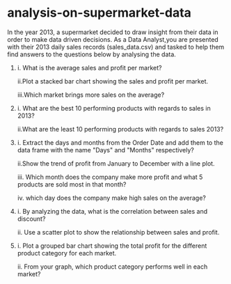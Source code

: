 # analysis-on-supermarket-data
In the year 2013, a supermarket decided to draw insight from their data in order to make data driven decisions.
As a Data Analyst,you are presented with their 2013 daily sales records (sales_data.csv) and tasked to help them find answers to the questions below by analysing the data.

1. i. What is the average sales and profit per market? 

   ii.Plot a stacked bar chart showing the sales and profit per market.
   
   iii.Which market brings more sales on the average?

2. i. What are the best 10 performing products with regards to sales in 2013?

   ii.What are the least 10 performing products with regards to sales 2013?


3. i. Extract the days and months from the Order Date and add them to the data frame with the name "Days" and "Months" respectively?

   ii.Show the trend of profit from January to December with a line plot.

   iii. Which month does the company make more profit and what 5 products are sold most in that month?
   
   iv.  which day does the company make high sales on the average?

4. i. By analyzing the data, what is the correlation between sales and discount?

   ii. Use a scatter plot to show the relationship between sales and profit.

5. i. Plot a grouped bar chart showing the total profit for the different product category for each market.
   
   ii. From your graph, which product category performs well in each market?
   
